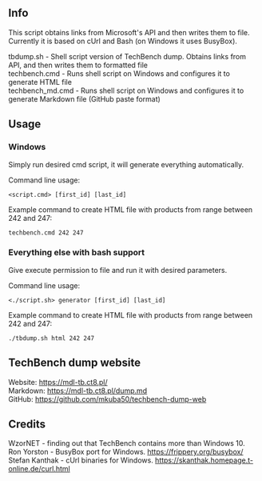 Info
----
This script obtains links from Microsoft's API and then writes them to file.<br>
Currently it is based on cUrl and Bash (on Windows it uses BusyBox).

tbdump.sh 			- Shell script version of TechBench dump. Obtains links from API, and then writes them to formatted file<br>
techbench.cmd		- Runs shell script on Windows and configures it to generate HTML file<br>
techbench_md.cmd	- Runs shell script on Windows and configures it to generate Markdown file (GitHub paste format)

Usage
-----
### Windows
Simply run desired cmd script, it will generate everything automatically.<br>

Command line usage:
```
<script.cmd> [first_id] [last_id]
```

Example command to create HTML file with products from range between 242 and 247:
```
techbench.cmd 242 247
```

### Everything else with bash support
Give execute permission to file and run it with desired parameters.<br>

Command line usage:
```
<./script.sh> generator [first_id] [last_id]
```

Example command to create HTML file with products from range between 242 and 247:
```
./tbdump.sh html 242 247
```

TechBench dump website
--------------
Website: https://mdl-tb.ct8.pl/<br>
Markdown: https://mdl-tb.ct8.pl/dump.md<br>
GitHub: https://github.com/mkuba50/techbench-dump-web

Credits
-------
WzorNET - finding out that TechBench contains more than Windows 10.<br>
Ron Yorston - BusyBox port for Windows. https://frippery.org/busybox/<br>
Stefan Kanthak - cUrl binaries for Windows. https://skanthak.homepage.t-online.de/curl.html
